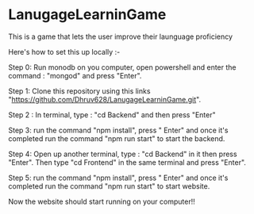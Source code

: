 # LanugageLearninGame
This is a game that lets the user improve their launguage proficiency

Here's how to set this up locally :-

Step 0:
Run monodb on you computer, open powershell and enter the command : "mongod" and press "Enter".

Step 1:
Clone this repository using this links "https://github.com/Dhruv628/LanugageLearninGame.git".

Step 2 :
In terminal, type : "cd Backend" and then press "Enter"

Step 3:
run the command "npm install", press " Enter" and once it's completed run the command "npm run start" to start the backend. 

Step 4:
Open up another terminal, type : "cd Backend" in it then press "Enter". Then type "cd Frontend" in the same terminal and press "Enter".

Step 5:
run the command "npm install", press " Enter" and once it's completed run the command "npm run start" to start website.



Now the website should start running on your computer!!

